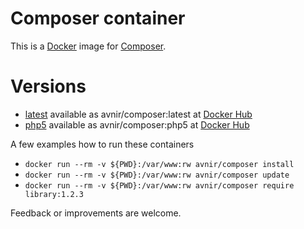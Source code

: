# Composer container

This is a [Docker](http://www.docker.com) image for [Composer](https://getcomposer.org).

# Versions
- [latest](https://github.com/avnir/composer/tree/master) available as avnir/composer:latest at [Docker Hub](https://hub.docker.com/r/avnir/composer/)
- [php5](https://github.com/avnir/composer/tree/php5.1) available as avnir/composer:php5 at [Docker Hub](https://hub.docker.com/r/avnir/composer/)

A few examples how to run these containers
- ```docker run --rm -v ${PWD}:/var/www:rw avnir/composer install```
- ```docker run --rm -v ${PWD}:/var/www:rw avnir/composer update```
- ```docker run --rm -v ${PWD}:/var/www:rw avnir/composer require library:1.2.3```

Feedback or improvements are welcome.